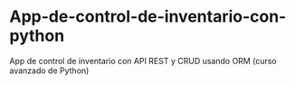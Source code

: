 # App-de-control-de-inventario-con-python
App de control de inventario con API REST y CRUD usando ORM (curso avanzado de Python)​
